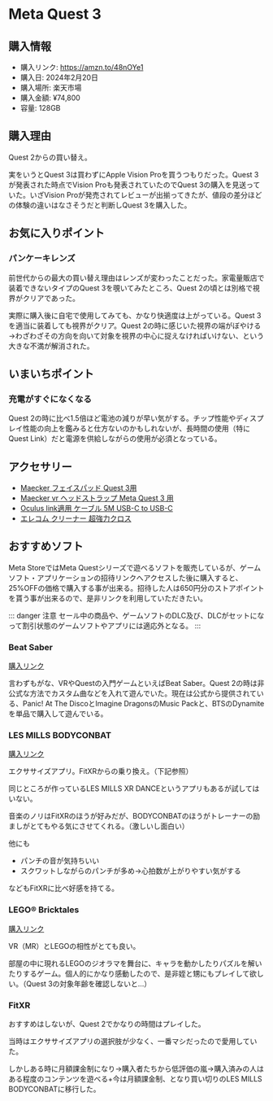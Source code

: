 # Meta Quest 3
## 購入情報
- 購入リンク: <https://amzn.to/48nOYe1>
- 購入日: 2024年2月20日
- 購入場所: 楽天市場
- 購入金額: ¥74,800
- 容量: 128GB
## 購入理由
Quest 2からの買い替え。

実をいうとQuest 3は買わずにApple Vision Proを買うつもりだった。Quest 3が発表された時点でVision Proも発表されていたのでQuest 3の購入を見送っていた。いざVision Proが発売されてレビューが出揃ってきたが、値段の差分ほどの体験の違いはなさそうだと判断しQuest 3を購入した。

## お気に入りポイント
### パンケーキレンズ
前世代からの最大の買い替え理由はレンズが変わったことだった。家電量販店で装着できないタイプのQuest 3を覗いてみたところ、Quest 2の頃とは別格で視界がクリアであった。

実際に購入後に自宅で使用してみても、かなり快適度は上がっている。Quest 3を適当に装着しても視界がクリア。Quest 2の時に感じいた視界の端がぼやける→わざわざその方向を向いて対象を視界の中心に捉えなければいけない、という大きな不満が解消された。

## いまいちポイント
### 充電がすぐになくなる
Quest 2の時に比べ1.5倍ほど電池の減りが早い気がする。チップ性能やディスプレイ性能の向上を鑑みると仕方ないのかもしれないが、長時間の使用（特にQuest Link）だと電源を供給しながらの使用が必須となっている。

## アクセサリー
- [Maecker フェイスパッド Quest 3用](https://amzn.to/48srLHy)
- [Maecker vr ヘッドストラップ Meta Quest 3 用](https://amzn.to/3IuB27P)
- [Oculus link適用 ケーブル 5M USB-C to USB-C](https://amzn.to/3womPX3)
- [エレコム クリーナー 超強力クロス](https://amzn.to/42SDXR6)
## おすすめソフト
Meta StoreではMeta Questシリーズで遊べるソフトを販売しているが、ゲームソフト・アプリケーションの招待リンクへアクセスした後に購入すると、25%OFFの価格で購入する事が出来る。招待した人は650円分のストアポイントを貰う事が出来るので、是非リンクを利用していただきたい。

::: danger 注意
セール中の商品や、ゲームソフトのDLC及び、DLCがセットになって割引状態のゲームソフトやアプリには適応外となる。
:::

### Beat Saber
[購入リンク](https://www.oculus.com/appreferrals/BroAiden/2448060205267927/?utm_source=oculus&utm_location=4&utm_parent=frl&utm_medium=app_referral)

言わずもがな、VRやQuestの入門ゲームといえばBeat Saber。Quest 2の時は非公式な方法でカスタム曲などを入れて遊んでいた。現在は公式から提供されている、Panic! At The DiscoとImagine DragonsのMusic Packと、BTSのDynamiteを単品で購入して遊んでいる。
### LES MILLS BODYCONBAT
[購入リンク](https://www.oculus.com/appreferrals/BroAiden/4015163475201433/?utm_source=oculus&utm_location=4&utm_parent=frl&utm_medium=app_referral)

エクササイズアプリ。FitXRからの乗り換え。（下記参照）

同じところが作っているLES MILLS XR DANCEというアプリもあるが試してはいない。

音楽のノリはFitXRのほうが好みだが、BODYCONBATのほうがトレーナーの励ましがとてもやる気にさせてくれる。（激しいし面白い）

他にも
- パンチの音が気持ちいい
- スクワットしながらのパンチが多め→心拍数が上がりやすい気がする

などもFitXRに比べ好感を持てる。

### LEGO® Bricktales
[購入リンク](https://www.oculus.com/appreferrals/BroAiden/6521909757843713/?utm_source=oculus&utm_location=4&utm_parent=frl&utm_medium=app_referral)

VR（MR）とLEGOの相性がとても良い。

部屋の中に現れるLEGOのジオラマを舞台に、キャラを動かしたりパズルを解いたりするゲーム。個人的にかなり感動したので、是非姪と甥にもプレイして欲しい。（Quest 3の対象年齢を確認しないと…）

### FitXR
おすすめはしないが、Quest 2でかなりの時間はプレイした。

当時はエクササイズアプリの選択肢が少なく、一番マシだったので愛用していた。

しかしある時に月額課金制になり→購入者たちから低評価の嵐→購入済みの人はある程度のコンテンツを遊べる+今は月額課金制、となり買い切りのLES MILLS BODYCONBATに移行した。